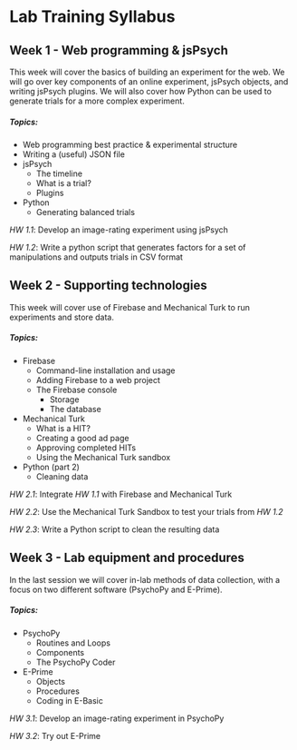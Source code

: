 # Lab Training Syllabus

## Week 1 - Web programming & jsPsych

This week will cover the basics of building an experiment for the web. We will go over key components of an online experiment, jsPsych objects, and writing jsPsych plugins. We will also cover how Python can be used to generate trials for a more complex experiment.

##### Topics:

* Web programming best practice & experimental structure
* Writing a (useful) JSON file
* jsPsych
	* The timeline
	* What is a trial?
	* Plugins
* Python
	* Generating balanced trials

_*HW 1.1*_: Develop an image-rating experiment using jsPsych

_*HW 1.2*_: Write a python script that generates factors for a set of manipulations and outputs trials in CSV format

## Week 2 - Supporting technologies

This week will cover use of Firebase and Mechanical Turk to run experiments and store data.

##### Topics:

* Firebase
	* Command-line installation and usage
	* Adding Firebase to a web project
	* The Firebase console
		* Storage
		* The database
* Mechanical Turk
	* What is a HIT?
	* Creating a good ad page
	* Approving completed HITs
	* Using the Mechanical Turk sandbox
* Python (part 2)
	* Cleaning data

_*HW 2.1*_: Integrate _HW 1.1_ with Firebase and Mechanical Turk

_*HW 2.2*_: Use the Mechanical Turk Sandbox to test your trials from _HW 1.2_

_*HW 2.3*_: Write a Python script to clean the resulting data

## Week 3 - Lab equipment and procedures

In the last session we will cover in-lab methods of data collection, with a focus on two different software (PsychoPy and E-Prime).

##### Topics:

* PsychoPy
	* Routines and Loops
	* Components
	* The PsychoPy Coder
* E-Prime
	* Objects
	* Procedures
	* Coding in E-Basic
	 
*_HW 3.1_*: Develop an image-rating experiment in PsychoPy

*_HW 3.2_*: Try out E-Prime
